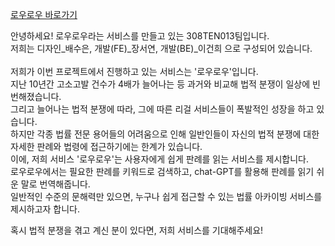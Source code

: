 [로우로우 바로가기](lawlow.vercel.app)

안녕하세요! 로우로우라는 서비스를 만들고 있는 308TEN013팀입니다. <br />
저희는 디자인_배수은, 개발(FE)_장서연, 개발(BE)_이건희 으로 구성되어 있습니다. <br />
<br />
저희가 이번 프로젝트에서 진행하고 있는 서비스는 '로우로우'입니다. <br />
지난 10년간 고소고발 건수가 4배가 늘어나는 등 과거와 비교해 법적 분쟁이 일상에 빈번해졌습니다. <br />
그리고 늘어나는 법적 분쟁에 따라, 그에 따른 리걸 서비스들이 폭발적인 성장을 하고 있습니다. <br />
하지만 각종 법률 전문 용어들의 어려움으로 인해 일반인들이 자신의 법적 분쟁에 대한 자세한 판례와 법령에 접근하기에는 한계가 있습니다. <br />
이에, 저희 서비스 '로우로우'는 사용자에게 쉽게 판례를 읽는 서비스를 제시합니다. <br />
로우로우에서는 필요한 판례를 키워드로 검색하고, chat-GPT를 활용해 판례를 읽기 쉬운 말로 번역해줍니다. <br />
일반적인 수준의 문해력만 있으면, 누구나 쉽게 접근할 수 있는 법률 아카이빙 서비스를 제시하고자 합니다. <br />

혹시 법적 분쟁을 겪고 계신 분이 있다면, 저희 서비스를 기대해주세요!
